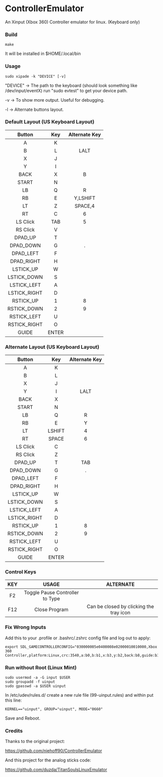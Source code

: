# ControllerEmulator
An Xinput (Xbox 360) Controller emulator for linux. (Keyboard only)

### Build

```
make
```

It will be installed in $HOME/.local/bin

### Usage

```
sudo xipade -k "DEVICE" [-v]
```

"DEVICE" -> The path to the keyboard (should look something like /dev/input/eventX)
            run "sudo evtest" to get your device path.

   -v    -> To show more output. Useful for debugging.

   -l    -> Alternate buttons layout.

### Default Layout (US Keyboard Layout)

| Button       | Key                             | Alternate Key |
|:------------:|:-------------------------------:|:-------------:|
| A            | K                               |               |
| B            | L                               | LALT          |
| X            | J                               |               |
| Y            | I                               |               |
| BACK         | X                               | B             |
| START        | N                               |               |
| LB           | Q                               | R             |
| RB           | E                               | Y,LSHIFT      |
| LT           | Z                               | SPACE,4       |
| RT           | C                               | 6             |
| LS Click     | TAB                             | 5             |
| RS Click     | V                               |               |
| DPAD_UP      | T                               |               |
| DPAD_DOWN    | G                               | .             |
| DPAD_LEFT    | F                               |               |
| DPAD_RIGHT   | H                               |               |
| LSTICK_UP    | W                               |               |
| LSTICK_DOWN  | S                               |               |
| LSTICK_LEFT  | A                               |               |
| LSTICK_RIGHT | D                               |               |
| RSTICK_UP    | 1                               | 8             |
| RSTICK_DOWN  | 2                               | 9             |
| RSTICK_LEFT  | U                               |               |
| RSTICK_RIGHT | O                               |               |
| GUIDE        | ENTER                           |               |

### Alternate Layout (US Keyboard Layout)

| Button       | Key                             | Alternate Key |
|:------------:|:-------------------------------:|:-------------:|
| A            | K                               |               |
| B            | L                               |               |
| X            | J                               |               |
| Y            | I                               | LALT          |
| BACK         | X                               |               |
| START        | N                               |               |
| LB           | Q                               | R             |
| RB           | E                               | Y             |
| LT           | LSHIFT                          | 4             |
| RT           | SPACE                           | 6             |
| LS Click     | C                               |               |
| RS Click     | Z                               |               |
| DPAD_UP      | T                               | TAB           |
| DPAD_DOWN    | G                               | .             |
| DPAD_LEFT    | F                               |               |
| DPAD_RIGHT   | H                               |               |
| LSTICK_UP    | W                               |               |
| LSTICK_DOWN  | S                               |               |
| LSTICK_LEFT  | A                               |               |
| LSTICK_RIGHT | D                               |               |
| RSTICK_UP    | 1                               | 8             |
| RSTICK_DOWN  | 2                               | 9             |
| RSTICK_LEFT  | U                               |               |
| RSTICK_RIGHT | O                               |               |
| GUIDE        | ENTER                           |               |

### Control Keys

| KEY          | USAGE                           | ALTERNATE     |
|:------------:|:-------------------------------:|:-------------:|
| F2           | Toggle Pause Controller to Type |               |
| F12          | Close Program                   | Can be closed by clicking the tray icon |

### Fix Wrong Inputs
Add this to your .profile or .bashrc/.zshrc config file and log out to apply:
```
export SDL_GAMECONTROLLERCONFIG="030000005e0400008e02000010010000,Xbox 360 Controller,platform:Linux,crc:3540,a:b0,b:b1,x:b3,y:b2,back:b8,guide:b10,start:b9,leftstick:b12,rightstick:b11,leftshoulder:b4,rightshoulder:b5,dpup:b13,dpdown:b14,dpleft:b15,dpright:b16,leftx:a0,lefty:a1,rightx:a2,righty:a3,lefttrigger:b6,righttrigger:b7,"
```

### Run without Root (Linux Mint)

```
sudo usermod -a -G input $USER
sudo groupadd -f uinput
sudo gpasswd -a $USER uinput
```

In /etc/udev/rules.d/ create a new rule file (99-uinput.rules) and within put this line:
```
KERNEL=="uinput", GROUP="uinput", MODE="0660"
```

Save and Reboot.

### Credits

Thanks to the original project:

https://github.com/niehoff90/ControllerEmulator

And this project for the analog sticks code:

https://github.com/duzda/TitanSoulsLinuxEmulator
